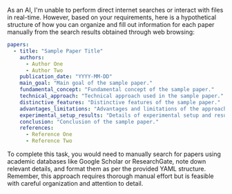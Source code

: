 As an AI, I'm unable to perform direct internet searches or interact with files in real-time. However, based on your requirements, here is a hypothetical structure of how you can organize and fill out information for each paper manually from the search results obtained through web browsing:

```yaml
papers:
  - title: "Sample Paper Title"
    authors:
      - Author One
      - Author Two
    publication_date: "YYYY-MM-DD"
    main_goal: "Main goal of the sample paper."
    fundamental_concept: "Fundamental concept of the sample paper."
    technical_approach: "Technical approach used in the sample paper."
    distinctive_features: "Distinctive features of the sample paper."
    advantages_limitations: "Advantages and limitations of the approach discussed in the sample paper."
    experimental_setup_results: "Details of experimental setup and results from the sample paper."
    conclusion: "Conclusion of the sample paper."
    references:
      - Reference One
      - Reference Two
```

To complete this task, you would need to manually search for papers using academic databases like Google Scholar or ResearchGate, note down relevant details, and format them as per the provided YAML structure. Remember, this approach requires thorough manual effort but is feasible with careful organization and attention to detail.